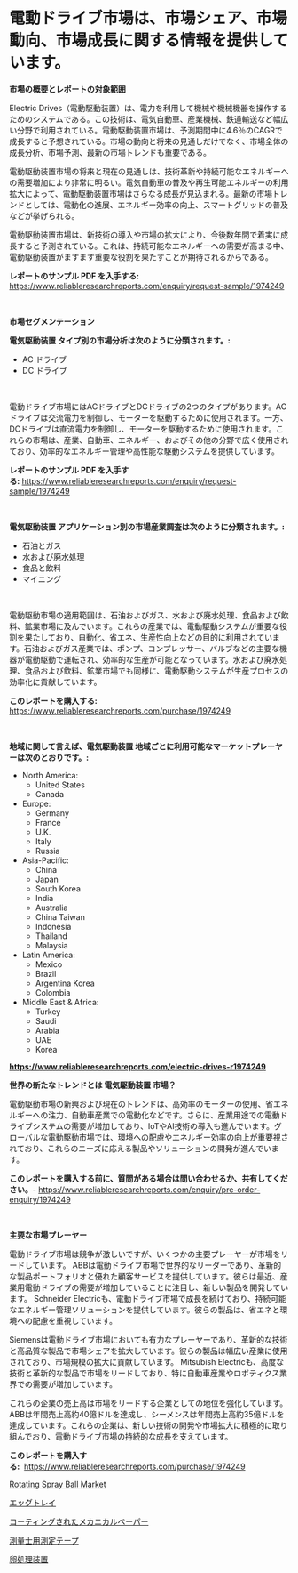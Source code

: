 <p><h1>電動ドライブ市場は、市場シェア、市場動向、市場成長に関する情報を提供しています。</h1></p><p><strong>市場の概要とレポートの対象範囲</strong></p>
<p><p>Electric Drives（電動駆動装置）は、電力を利用して機械や機械機器を操作するためのシステムである。この技術は、電気自動車、産業機械、鉄道輸送など幅広い分野で利用されている。電動駆動装置市場は、予測期間中に4.6％のCAGRで成長すると予想されている。市場の動向と将来の見通しだけでなく、市場全体の成長分析、市場予測、最新の市場トレンドも重要である。</p><p>電動駆動装置市場の将来と現在の見通しは、技術革新や持続可能なエネルギーへの需要増加により非常に明るい。電気自動車の普及や再生可能エネルギーの利用拡大によって、電動駆動装置市場はさらなる成長が見込まれる。最新の市場トレンドとしては、電動化の進展、エネルギー効率の向上、スマートグリッドの普及などが挙げられる。</p><p>電動駆動装置市場は、新技術の導入や市場の拡大により、今後数年間で着実に成長すると予測されている。これは、持続可能なエネルギーへの需要が高まる中、電動駆動装置がますます重要な役割を果たすことが期待されるからである。</p></p>
<p><strong>レポートのサンプル PDF を入手する:</strong> <a href="https://www.reliableresearchreports.com/enquiry/request-sample/1974249">https://www.reliableresearchreports.com/enquiry/request-sample/1974249</a></p>
<p>&nbsp;</p>
<p><strong>市場セグメンテーション</strong></p>
<p><strong>電気駆動装置 タイプ別の市場分析は次のように分類されます。:</strong></p>
<p><ul><li>AC ドライブ</li><li>DC ドライブ</li></ul></p>
<p>&nbsp;</p>
<p><p>電動ドライブ市場にはACドライブとDCドライブの2つのタイプがあります。ACドライブは交流電力を制御し、モーターを駆動するために使用されます。一方、DCドライブは直流電力を制御し、モーターを駆動するために使用されます。これらの市場は、産業、自動車、エネルギー、およびその他の分野で広く使用されており、効率的なエネルギー管理や高性能な駆動システムを提供しています。</p></p>
<p><strong>レポートのサンプル PDF を入手する:</strong>&nbsp;<a href="https://www.reliableresearchreports.com/enquiry/request-sample/1974249">https://www.reliableresearchreports.com/enquiry/request-sample/1974249</a></p>
<p>&nbsp;</p>
<p><strong> 電気駆動装置 アプリケーション別の市場産業調査は次のように分類されます。:</strong></p>
<p><ul><li>石油とガス</li><li>水および廃水処理</li><li>食品と飲料</li><li>マイニング</li></ul></p>
<p>&nbsp;</p>
<p><p>電動駆動市場の適用範囲は、石油およびガス、水および廃水処理、食品および飲料、鉱業市場に及んでいます。これらの産業では、電動駆動システムが重要な役割を果たしており、自動化、省エネ、生産性向上などの目的に利用されています。石油およびガス産業では、ポンプ、コンプレッサー、バルブなどの主要な機器が電動駆動で運転され、効率的な生産が可能となっています。水および廃水処理、食品および飲料、鉱業市場でも同様に、電動駆動システムが生産プロセスの効率化に貢献しています。</p></p>
<p><strong>このレポートを購入する:</strong>&nbsp; <a href="https://www.reliableresearchreports.com/purchase/1974249">https://www.reliableresearchreports.com/purchase/1974249</a></p>
<p>&nbsp;</p>
<p><strong>地域に関して言えば、電気駆動装置 地域ごとに利用可能なマーケットプレーヤーは次のとおりです。:</strong></p>
<p><ul>
    <li>
        North America:
        <ul>
            <li>United States</li>
            <li>Canada</li>
        </ul>
    </li>
    <li>
        Europe:
        <ul>
            <li>Germany</li>
            <li>France</li>
            <li>U.K.</li>
            <li>Italy</li>
            <li>Russia</li>
        </ul>
    </li>
    <li>
        Asia-Pacific:
        <ul>
            <li>China</li>
            <li>Japan</li>
            <li>South Korea</li>
            <li>India</li>
            <li>Australia</li>
            <li>China Taiwan</li>
            <li>Indonesia</li>
            <li>Thailand</li>
            <li>Malaysia</li>
        </ul>
    </li>
    <li>
        Latin America:
        <ul>
            <li>Mexico</li>
            <li>Brazil</li>
            <li>Argentina Korea</li>
            <li>Colombia</li>
        </ul>
    </li>
    <li>
        Middle East & Africa:
        <ul>
            <li>Turkey</li>
            <li>Saudi</li>
            <li>Arabia</li>
            <li>UAE</li>
            <li>Korea</li>
        </ul>
    </li>
    </ul></p>
<p><strong><a href="https://www.reliableresearchreports.com/electric-drives-r1974249">https://www.reliableresearchreports.com/electric-drives-r1974249</a></strong>&nbsp;</p>
<p><strong>世界の新たなトレンドとは 電気駆動装置 市場？</strong></p>
<p><p>電動駆動市場の新興および現在のトレンドは、高効率のモーターの使用、省エネルギーへの注力、自動車産業での電動化などです。さらに、産業用途での電動ドライブシステムの需要が増加しており、IoTやAI技術の導入も進んでいます。グローバルな電動駆動市場では、環境への配慮やエネルギー効率の向上が重要視されており、これらのニーズに応える製品やソリューションの開発が進んでいます。</p></p>
<p><strong>このレポートを購入する前に、質問がある場合は問い合わせるか、共有してください。</strong>- <a href="https://www.reliableresearchreports.com/enquiry/pre-order-enquiry/1974249">https://www.reliableresearchreports.com/enquiry/pre-order-enquiry/1974249</a></p>
<p>&nbsp;</p>
<p><strong>主要な市場プレーヤー</strong></p>
<p><p>電動ドライブ市場は競争が激しいですが、いくつかの主要プレーヤーが市場をリードしています。 ABBは電動ドライブ市場で世界的なリーダーであり、革新的な製品ポートフォリオと優れた顧客サービスを提供しています。彼らは最近、産業用電動ドライブの需要が増加していることに注目し、新しい製品を開発しています。 Schneider Electricも、電動ドライブ市場で成長を続けており、持続可能なエネルギー管理ソリューションを提供しています。彼らの製品は、省エネと環境への配慮を重視しています。</p><p>Siemensは電動ドライブ市場においても有力なプレーヤーであり、革新的な技術と高品質な製品で市場シェアを拡大しています。彼らの製品は幅広い産業に使用されており、市場規模の拡大に貢献しています。 Mitsubish Electricも、高度な技術と革新的な製品で市場をリードしており、特に自動車産業やロボティクス業界での需要が増加しています。</p><p>これらの企業の売上高は市場をリードする企業としての地位を強化しています。ABBは年間売上高約40億ドルを達成し、シーメンスは年間売上高約35億ドルを達成しています。これらの企業は、新しい技術の開発や市場拡大に積極的に取り組んでおり、電動ドライブ市場の持続的な成長を支えています。</p></p>
<p><strong>このレポートを購入する:</strong>&nbsp;&nbsp;<a href="https://www.reliableresearchreports.com/purchase/1974249">https://www.reliableresearchreports.com/purchase/1974249</a></p>
<p><p><a href="https://github.com/mbisetmhermsr/Market-Research-Report-List-2/blob/main/rotating-spray-ball-market.md">Rotating Spray Ball Market</a></p><p><a href="https://github.com/RodHoppe07/Market-Research-Report-List-1/blob/main/592388127212.md">エッグトレイ</a></p><p><a href="https://medium.com/@abdulkoss2015/%E8%A2%AB%E8%A6%86%E3%81%95%E3%82%8C%E3%81%9F%E6%A9%9F%E6%A2%B0%E7%94%A8%E7%B4%99%E5%B8%82%E5%A0%B4%E3%81%AE%E5%88%86%E6%9E%90-%E3%82%B0%E3%83%AD%E3%83%BC%E3%83%90%E3%83%AB%E7%94%A3%E6%A5%AD%E3%81%AE%E8%A6%8B%E9%80%9A%E3%81%97%E3%81%A8%E4%BA%88%E6%B8%AC-2024%E5%B9%B4%E3%81%8B%E3%82%892031%E5%B9%B4-fc75e47814dc">コーティングされたメカニカルペーパー</a></p><p><a href="https://medium.com/@peterpatel626/%E6%B8%AC%E9%87%8F%E5%A3%AB%E3%81%AE%E8%A8%88%E6%B8%AC%E3%83%86%E3%83%BC%E3%83%97%E5%B8%82%E5%A0%B4%E5%88%86%E6%9E%90-%E3%81%9D%E3%81%AEcagr-%E5%B8%82%E5%A0%B4%E3%82%BB%E3%82%B0%E3%83%A1%E3%83%B3%E3%83%86%E3%83%BC%E3%82%B7%E3%83%A7%E3%83%B3-%E3%81%8A%E3%82%88%E3%81%B3%E3%82%B0%E3%83%AD%E3%83%BC%E3%83%90%E3%83%AB%E7%94%A3%E6%A5%AD%E6%A6%82%E8%A6%81-8869312b15e5">測量士用測定テープ</a></p><p><a href="https://github.com/laurenreichert/Market-Research-Report-List-1/blob/main/134033127211.md">卵処理装置</a></p></p>